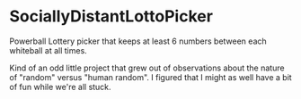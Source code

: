 # SociallyDistantLottoPicker

Powerball Lottery picker that keeps at least 6 numbers between each whiteball at all times.

Kind of an odd little project that grew out of observations about the nature of "random" versus "human random".
I figured that I might as well have a bit of fun while we're all stuck.
